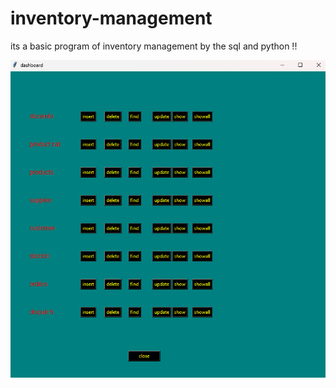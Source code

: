 # inventory-management
its a basic program of inventory management by the sql and python !!



![image alt](https://github.com/Saksham-Singh-307/inventory-management/blob/main/Screenshot%202025-04-01%20175102.png?raw=true)
